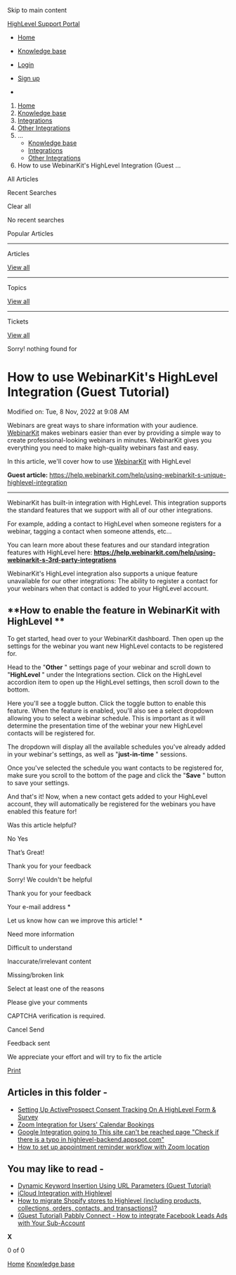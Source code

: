 Skip to main content

[ HighLevel Support Portal ](https://help.gohighlevel.com)

  * [ Home ](/support/home)
  * [ Knowledge base ](/support/solutions)

  * [Login](/support/login)
  * [Sign up](/support/signup)
  * 

  1. [Home](/support/home)
  2. [Knowledge base](/support/solutions)
  3. [Integrations](/support/solutions/48000449584)
  4. [Other Integrations](/support/solutions/folders/48000677303)
  5. ... 
     * [Knowledge base](/support/solutions)
     * [Integrations](/support/solutions/48000449584)
     * [Other Integrations](/support/solutions/folders/48000677303)
  6. How to use WebinarKit's HighLevel Integration (Guest ...

All  Articles 

Recent Searches

Clear all

No recent searches

Popular Articles

* * *

Articles

[View all](/support/search/solutions)

* * *

Topics

[View all](/support/search/topics)

* * *

Tickets

[View all](/support/search/tickets)

Sorry! nothing found for   

# How to use WebinarKit's HighLevel Integration (Guest Tutorial)

Modified on: Tue, 8 Nov, 2022 at 9:08 AM

Webinars are great ways to share information with your audience. [WebinarKit](https://getwebinarkit.com/live/) makes webinars easier than ever by providing a simple way to create professional-looking webinars in minutes. WebinarKit gives you everything you need to make high-quality webinars fast and easy.

In this article, we'll cover how to use [WebinarKit](https://getwebinarkit.com/live/) with HighLevel

**Guest article:** <https://help.webinarkit.com/help/using-webinarkit-s-unique-highlevel-integration>

* * *

WebinarKit has built-in integration with HighLevel. This integration supports the standard features that we support with all of our other integrations.

For example, adding a contact to HighLevel when someone registers for a webinar, tagging a contact when someone attends, etc...

You can learn more about these features and our standard integration features with HighLevel here: **<https://help.webinarkit.com/help/using-webinarkit-s-3rd-party-integrations>**

WebinarKit's HighLevel integration also supports a unique feature unavailable for our other integrations: The ability to register a contact for your webinars when that contact is added to your HighLevel account.

## **How to enable the feature in WebinarKit with HighLevel  **

To get started, head over to your WebinarKit dashboard. Then open up the settings for the webinar you want new HighLevel contacts to be registered for.

Head to the "**Other** " settings page of your webinar and scroll down to "**HighLevel** " under the Integrations section. Click on the HighLevel accordion item to open up the HighLevel settings, then scroll down to the bottom.

Here you'll see a toggle button. Click the toggle button to enable this feature. When the feature is enabled, you'll also see a select dropdown allowing you to select a webinar schedule. This is important as it will determine the presentation time of the webinar your new HighLevel contacts will be registered for.

The dropdown will display all the available schedules you've already added in your webinar's settings, as well as "**just-in-time** " sessions.

Once you've selected the schedule you want contacts to be registered for, make sure you scroll to the bottom of the page and click the "**Save** " button to save your settings.

And that's it! Now, when a new contact gets added to your HighLevel account, they will automatically be registered for the webinars you have enabled this feature for!

Was this article helpful?

No  Yes 

That’s Great!

Thank you for your feedback

Sorry! We couldn't be helpful

Thank you for your feedback

Your e-mail address *

Let us know how can we improve this article! *

Need more information 

Difficult to understand 

Inaccurate/irrelevant content 

Missing/broken link 

Select at least one of the reasons 

Please give your comments 

CAPTCHA verification is required. 

Cancel  Send 

Feedback sent

We appreciate your effort and will try to fix the article

[Print](javascript:print\(\))

## Articles in this folder -

  * [Setting Up ActiveProspect Consent Tracking On A HighLevel Form & Survey](/support/solutions/articles/48001175529-setting-up-activeprospect-consent-tracking-on-a-highlevel-form-survey)
  * [Zoom Integration for Users' Calendar Bookings](/support/solutions/articles/48001179593-zoom-integration-for-users-calendar-bookings)
  * [Google Integration going to This site can't be reached page "Check if there is a typo in highlevel-backend.appspot.com"](/support/solutions/articles/48001181602-google-integration-going-to-this-site-can-t-be-reached-page-check-if-there-is-a-typo-in-highlevel-ba)
  * [How to set up appointment reminder workflow with Zoom location](/support/solutions/articles/48001207666-how-to-set-up-appointment-reminder-workflow-with-zoom-location)

## You may like to read -

  * [Dynamic Keyword Insertion Using URL Parameters (Guest Tutorial)](/support/solutions/articles/48001172004-dynamic-keyword-insertion-using-url-parameters-guest-tutorial-)
  * [iCloud Integration with Highlevel](/support/solutions/articles/155000001184-icloud-integration-with-highlevel)
  * [How to migrate Shopify stores to Highlevel (including products, collections, orders, contacts, and transactions)?](/support/solutions/articles/155000004056-how-to-migrate-shopify-stores-to-highlevel-including-products-collections-orders-contacts-and-tr)
  * [(Guest Tutorial) Pabbly Connect - How to integrate Facebook Leads Ads with Your Sub-Account](/support/solutions/articles/48001223700--guest-tutorial-pabbly-connect-how-to-integrate-facebook-leads-ads-with-your-sub-account)

**X**

0 of 0 []()

[Home](/support/home) [Knowledge base](/support/solutions)
